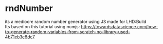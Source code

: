 # rndNumber

its a mediocre random number generator using JS made for LHD:Build<br>
Its based on this tutorial using numjs: https://towardsdatascience.com/how-to-generate-random-variables-from-scratch-no-library-used-4b71eb3c8dc7
